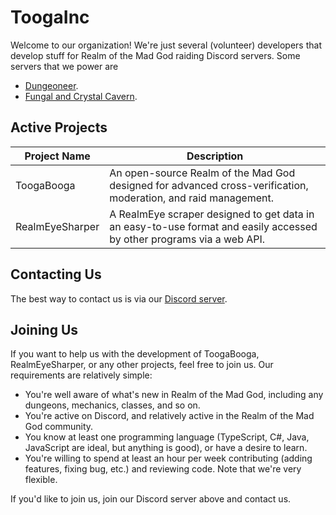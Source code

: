 # ToogaInc
Welcome to our organization! We're just several (volunteer) developers that develop stuff for Realm of the Mad God raiding Discord servers. Some servers that we power are
- [Dungeoneer](https://discord.gg/o3).
- [Fungal and Crystal Cavern](https://discord.gg/fungal).


## Active Projects

| Project Name | Description |
| ------------ | ----------- |
| ToogaBooga   | An open-source Realm of the Mad God designed for advanced cross-verification, moderation, and raid management. |
| RealmEyeSharper | A RealmEye scraper designed to get data in an easy-to-use format and easily accessed by other programs via a web API. | 

## Contacting Us
The best way to contact us is via our [Discord server](https://discord.gg/5fZu3asb4v).

## Joining Us
If you want to help us with the development of ToogaBooga, RealmEyeSharper, or any other projects, feel free to join us. Our requirements are relatively simple:
- You're well aware of what's new in Realm of the Mad God, including any dungeons, mechanics, classes, and so on.
- You're active on Discord, and relatively active in the Realm of the Mad God community.
- You know at least one programming language (TypeScript, C#, Java, JavaScript are ideal, but anything is good), or have a desire to learn.
- You're willing to spend at least an hour per week contributing (adding features, fixing bug, etc.) and reviewing code. Note that we're very flexible.

If you'd like to join us, join our Discord server above and contact us.

